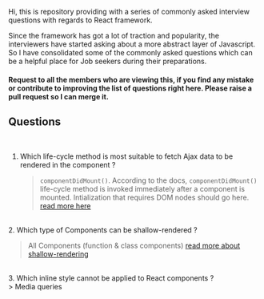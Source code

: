 Hi, this is repository providing with a series of commonly asked interview questions with regards to React framework. 

Since the framework has got a lot of traction and popularity, the interviewers have started asking about a more abstract layer of Javascript. So I have consolidated some of the commonly asked questions which can be a helpful place for Job seekers during their preparations.

#### Request to all the members who are viewing this, if you find any mistake or contribute to improving the list of questions right here. Please raise a pull request so I can merge it.


## Questions
<br/>

1. Which life-cycle method is most suitable to fetch Ajax data to be rendered in the component ?
   <br/>

   > `componentDidMount()`. According to the docs, `componentDidMount()` life-cycle method is invoked immediately after a component is mounted. Intialization that requires DOM nodes should go here. [read more here](https://reactjs.org/docs/react-component.html#componentdidmount)

<br/>
2. Which type of Components can be shallow-rendered ?
   <br/>
   
   > All Components (function & class components) [read more about shallow-rendering](https://reactjs.org/docs/shallow-renderer.html)
   
<br/>
3. Which inline style cannot be applied to React components ?  
   <br/>
   > Media queries
